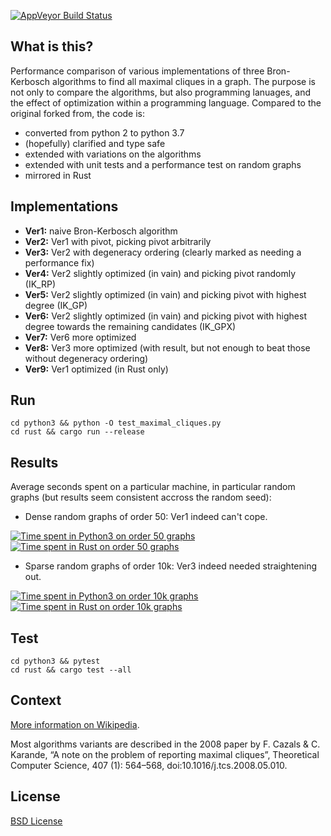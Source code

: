 [![AppVeyor Build Status](https://ci.appveyor.com/api/projects/status/github/ssomers/bron-kerbosch?svg=true&branch=master)](https://ci.appveyor.com/project/ssomers/bron-kerbosch)

## What is this?

Performance comparison of various implementations of three Bron-Kerbosch algorithms to find all maximal cliques in a graph.
The purpose is not only to compare the algorithms, but also programming lanuages, and the effect of optimization within a programming language.
Compared to the original forked from, the code is:
* converted from python 2 to python 3.7
* (hopefully) clarified and type safe
* extended with variations on the algorithms
* extended with unit tests and a performance test on random graphs
* mirrored in Rust 


## Implementations

* **Ver1:** naive Bron-Kerbosch algorithm
* **Ver2:** Ver1 with pivot, picking pivot arbitrarily
* **Ver3:** Ver2 with degeneracy ordering (clearly marked as needing a performance fix)
* **Ver4:** Ver2 slightly optimized (in vain) and picking pivot randomly (IK\_RP)
* **Ver5:** Ver2 slightly optimized (in vain) and picking pivot with highest degree (IK\_GP)
* **Ver6:** Ver2 slightly optimized (in vain) and picking pivot with highest degree towards the remaining candidates (IK\_GPX)
* **Ver7:** Ver6 more optimized
* **Ver8:** Ver3 more optimized (with result, but not enough to beat those without degeneracy ordering)
* **Ver9:** Ver1 optimized (in Rust only)

## Run

    cd python3 && python -O test_maximal_cliques.py
    cd rust && cargo run --release


## Results

Average seconds spent on a particular machine, in particular random graphs (but results seem consistent accross the random seed):

* Dense random graphs of order 50: Ver1 indeed can't cope.

[![Time spent in Python3 on order 50 graphs](https://plot.ly/~stein.somers/126.png?share_key=vE16oDR7OE8KIE909Znmcn "View interactively")](https://plot.ly/~stein.somers/126/?share_key=vE16oDR7OE8KIE909Znmcn)
[![Time spent in Rust on order 50 graphs](https://plot.ly/~stein.somers/122.png?share_key=PwkWG3NLfn7Vg3N6JQi9Pk "View interactively")](https://plot.ly/~stein.somers/122/?share_key=PwkWG3NLfn7Vg3N6JQi9Pk)


* Sparse random graphs of order 10k: Ver3 indeed needed straightening out.

[![Time spent in Python3 on order 10k graphs](https://plot.ly/~stein.somers/128.png?share_key=8AATmcjFpdY0onO7L9nmad "View interactively")](https://plot.ly/~stein.somers/128/?share_key=8AATmcjFpdY0onO7L9nmad)
[![Time spent in Rust on order 10k graphs](https://plot.ly/~stein.somers/124.png?share_key=IFDVpkT7WiFl8n2Cc8Tjnj "View interactively")](https://plot.ly/~stein.somers/124/?share_key=IFDVpkT7WiFl8n2Cc8Tjnj)


## Test
    
    cd python3 && pytest
    cd rust && cargo test --all


## Context

[More information on Wikipedia](http://en.wikipedia.org/wiki/Bron-Kerbosch_algorith).

Most algorithms variants are described in the 2008 paper by F. Cazals & C. Karande, “A note on the problem of reporting maximal cliques”, Theoretical Computer Science, 407 (1): 564–568, doi:10.1016/j.tcs.2008.05.010.

## License

[BSD License](http://opensource.org/licenses/BSD-3-Clause)

